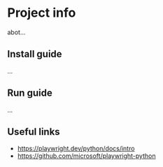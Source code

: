 # Project info
abot...

## Install guide
...

## Run guide
...

## Useful links
- https://playwright.dev/python/docs/intro
- https://github.com/microsoft/playwright-python

